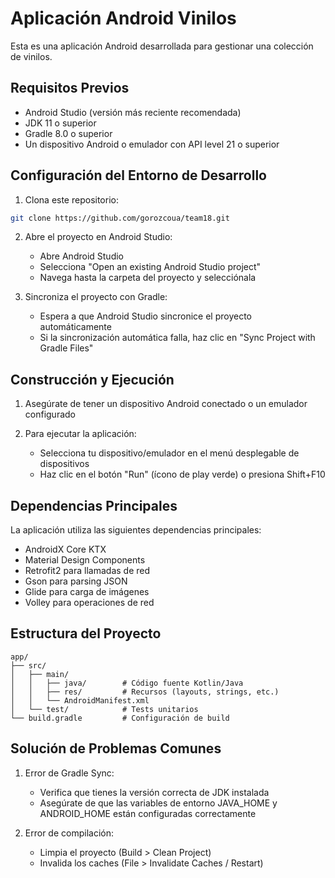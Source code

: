 # Aplicación Android Vinilos

Esta es una aplicación Android desarrollada para gestionar una colección de vinilos.

## Requisitos Previos

- Android Studio (versión más reciente recomendada)
- JDK 11 o superior
- Gradle 8.0 o superior
- Un dispositivo Android o emulador con API level 21 o superior

## Configuración del Entorno de Desarrollo

1. Clona este repositorio:
```bash
git clone https://github.com/gorozcoua/team18.git
```

2. Abre el proyecto en Android Studio:
   - Abre Android Studio
   - Selecciona "Open an existing Android Studio project"
   - Navega hasta la carpeta del proyecto y selecciónala

3. Sincroniza el proyecto con Gradle:
   - Espera a que Android Studio sincronice el proyecto automáticamente
   - Si la sincronización automática falla, haz clic en "Sync Project with Gradle Files"

## Construcción y Ejecución

1. Asegúrate de tener un dispositivo Android conectado o un emulador configurado

2. Para ejecutar la aplicación:
   - Selecciona tu dispositivo/emulador en el menú desplegable de dispositivos
   - Haz clic en el botón "Run" (ícono de play verde) o presiona Shift+F10

## Dependencias Principales

La aplicación utiliza las siguientes dependencias principales:
- AndroidX Core KTX
- Material Design Components
- Retrofit2 para llamadas de red
- Gson para parsing JSON
- Glide para carga de imágenes
- Volley para operaciones de red

## Estructura del Proyecto

```
app/
├── src/
│   ├── main/
│   │   ├── java/        # Código fuente Kotlin/Java
│   │   ├── res/         # Recursos (layouts, strings, etc.)
│   │   └── AndroidManifest.xml
│   └── test/            # Tests unitarios
└── build.gradle         # Configuración de build
```

## Solución de Problemas Comunes

1. Error de Gradle Sync:
   - Verifica que tienes la versión correcta de JDK instalada
   - Asegúrate de que las variables de entorno JAVA_HOME y ANDROID_HOME están configuradas correctamente

2. Error de compilación:
   - Limpia el proyecto (Build > Clean Project)
   - Invalida los caches (File > Invalidate Caches / Restart)


